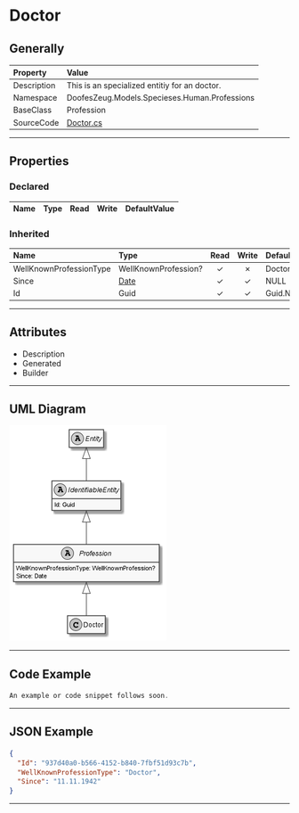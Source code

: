 ﻿# Doctor

## Generally

|Property|Value|
|:-|:-|
|Description|This is an specialized entitiy for an doctor.|
|Namespace|DoofesZeug.Models.Specieses.Human.Professions|
|BaseClass|Profession|
|SourceCode|[Doctor.cs](../../../../DoofesZeug.Library/Src/Models/Specieses/Human/Professions/Doctor.cs)|

---

## Properties

### Declared

|Name|Type|Read|Write|DefaultValue|
|:---|:---|:--:|:---:|:-----------|

### Inherited

|Name|Type|Read|Write|DefaultValue|
|:---|:---|:--:|:---:|:-----------|
|WellKnownProfessionType|WellKnownProfession?|&#x2713;|&#x2717;|Doctor|
|Since|[Date](../../Models/DoofesZeug.Models.DateAndTime/Date.md)|&#x2713;|&#x2713;|NULL|
|Id|Guid|&#x2713;|&#x2713;|Guid.NewGuid()|

---

## Attributes

- Description
- Generated
- Builder

---

## UML Diagram

![Doctor.png](./Doctor.png "Doctor")

---

## Code Example

```cs
An example or code snippet follows soon.
```

---

## JSON Example

```json
{
  "Id": "937d40a0-b566-4152-b840-7fbf51d93c7b",
  "WellKnownProfessionType": "Doctor",
  "Since": "11.11.1942"
}
```

---

